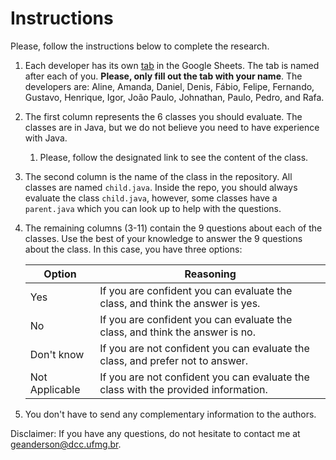 # Instructions

Please, follow the instructions below to complete the research.

1. Each developer has its own [tab](https://docs.google.com/spreadsheets/d/1nihLepeKJ8JCbmHsSm3D92DMdNKKppCFHWgCHMU3uLk/edit#gid=0) in the Google Sheets. The tab is named after each of you. **Please, only fill out the tab with your name**. The developers are: Aline, Amanda, Daniel, Denis, Fábio, Felipe, Fernando, Gustavo, Henrique, Igor, João Paulo, Johnathan, Paulo, Pedro, and Rafa.
2. The first column represents the 6 classes you should evaluate. The classes are in Java, but we do not believe you need to have experience with Java.
   1. Please, follow the designated link to see the content of the class.
3. The second column is the name of the class in the repository. All classes are named `child.java`. Inside the repo, you should always evaluate the class `child.java`, however, some classes have a `parent.java` which you can look up to help with the questions.
4. The remaining columns (3-11) contain the 9 questions about each of the classes. Use the best of your knowledge to answer the 9 questions about the class. In this case, you have three options:

   | Option     | Reasoning                                                                    |
   |------------|------------------------------------------------------------------------------|
   | Yes        | If you are confident you can evaluate the class, and think the answer is yes.  |
   | No         | If you are confident you can evaluate the class, and think the answer is no.   |
   | Don't know | If you are not confident you can evaluate the class, and prefer not to answer. |
   | Not Applicable | If you are not confident you can evaluate the class with the provided information. |

5. You don't have to send any complementary information to the authors.

Disclaimer:
If you have any questions, do not hesitate to contact me at [geanderson@dcc.ufmg.br](mailto:geanderson@dcc.ufmg.br).
